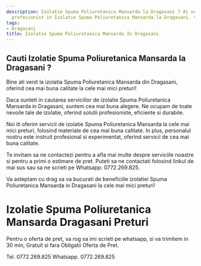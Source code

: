 ```yaml
---
description: Izolatie Spuma Poliuretanica Mansarda la Dragasani ? Ai nevoie de un
  profesionist in Izolatie Spuma Poliuretanica Mansarda la Dragasani. tel. 0772.269.825
tags:
- Dragasani
title: Izolatie Spuma Poliuretanica Mansarda In Dragasani
---
```



## Cauti Izolatie Spuma Poliuretanica Mansarda la Dragasani ?

Bine ati venit la izolatia Spuma Poliuretanica Mansarda din Dragasani, oferind cea mai buna calitate la cele mai mici preturi! 

Daca sunteti in cautarea serviciilor de izolatie Spuma Poliuretanica Mansarda in Dragasani, suntem cea mai buna alegere. Ne ocupam de toate nevoile tale de izolatie, oferind solutii profesioniste, eficiente si durabile. 

Noi iti oferim servicii de izolatie Spuma Poliuretanica Mansarda la cele mai mici preturi, folosind materiale de cea mai buna calitate. In plus, personalul nostru este instruit profesional si experimentat, oferind servicii de cea mai buna calitate.

Te invitam sa ne contactezi pentru a afla mai multe despre serviciile noastre si pentru a primi o estimare de pret. Puteti sa ne contactati folosind linkul de mai sus sau sa ne scrieti pe Whatsapp: 0772.269.825. 

Va asteptam cu drag sa va bucurati de beneficiile izolatiei Spuma Poliuretanica Mansarda in Dragasani la cele mai mici preturi!

# Izolatie Spuma Poliuretanica Mansarda Dragasani Preturi
Pentru o oferta de pret, va rog sa imi scrieti pe whatsapp, si va trimitem in 30 min, Gratuit si fara Obligatii Oferta de Pret.

Tel. 0772.269.825
Whatsapp. 0772.269.825